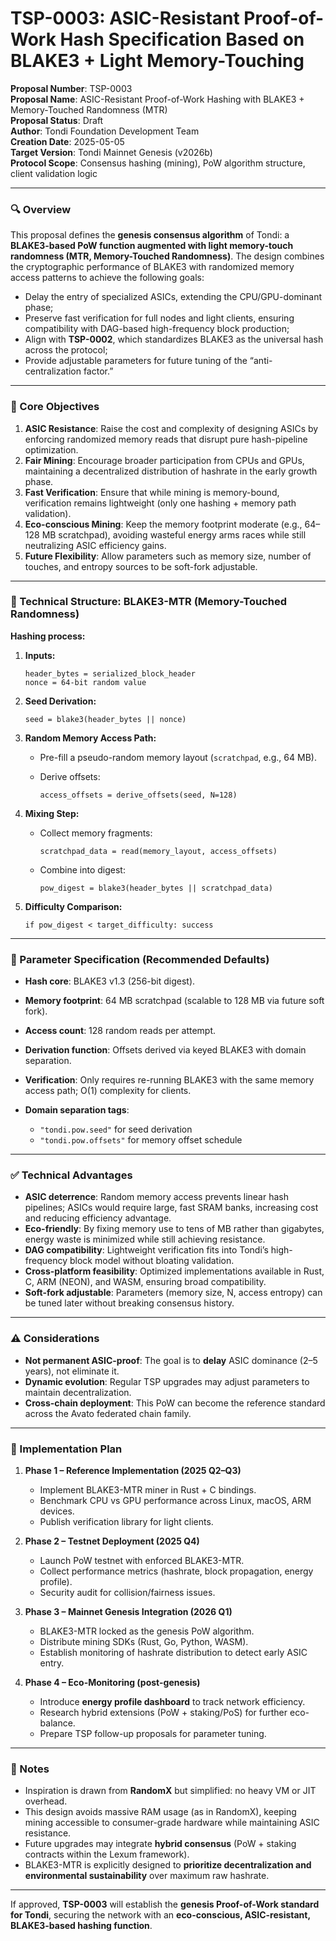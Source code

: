# **TSP-0003**: ASIC-Resistant Proof-of-Work Hash Specification Based on BLAKE3 + Light Memory-Touching

**Proposal Number**: TSP-0003  
**Proposal Name**: ASIC-Resistant Proof-of-Work Hashing with BLAKE3 + Memory-Touched Randomness (MTR)  
**Proposal Status**: Draft  
**Author**: Tondi Foundation Development Team    
**Creation Date**: 2025-05-05  
**Target Version**: Tondi Mainnet Genesis (v2026b)  
**Protocol Scope**: Consensus hashing (mining), PoW algorithm structure, client validation logic  

---

### 🔍 Overview

This proposal defines the **genesis consensus algorithm** of Tondi: a **BLAKE3-based PoW function augmented with light memory-touch randomness (MTR, Memory-Touched Randomness)**. The design combines the cryptographic performance of BLAKE3 with randomized memory access patterns to achieve the following goals:

* Delay the entry of specialized ASICs, extending the CPU/GPU-dominant phase;
* Preserve fast verification for full nodes and light clients, ensuring compatibility with DAG-based high-frequency block production;
* Align with **TSP-0002**, which standardizes BLAKE3 as the universal hash across the protocol;
* Provide adjustable parameters for future tuning of the “anti-centralization factor.”

---

### 🎯 Core Objectives

1. **ASIC Resistance**: Raise the cost and complexity of designing ASICs by enforcing randomized memory reads that disrupt pure hash-pipeline optimization.
2. **Fair Mining**: Encourage broader participation from CPUs and GPUs, maintaining a decentralized distribution of hashrate in the early growth phase.
3. **Fast Verification**: Ensure that while mining is memory-bound, verification remains lightweight (only one hashing + memory path validation).
4. **Eco-conscious Mining**: Keep the memory footprint moderate (e.g., 64–128 MB scratchpad), avoiding wasteful energy arms races while still neutralizing ASIC efficiency gains.
5. **Future Flexibility**: Allow parameters such as memory size, number of touches, and entropy sources to be soft-fork adjustable.

---

### 🔧 Technical Structure: BLAKE3-MTR (Memory-Touched Randomness)

**Hashing process:**

1. **Inputs:**

   ```
   header_bytes = serialized_block_header
   nonce = 64-bit random value
   ```

2. **Seed Derivation:**

   ```
   seed = blake3(header_bytes || nonce)
   ```

3. **Random Memory Access Path:**

   * Pre-fill a pseudo-random memory layout (`scratchpad`, e.g., 64 MB).
   * Derive offsets:

     ```
     access_offsets = derive_offsets(seed, N=128)
     ```

4. **Mixing Step:**

   * Collect memory fragments:

     ```
     scratchpad_data = read(memory_layout, access_offsets)
     ```
   * Combine into digest:

     ```
     pow_digest = blake3(header_bytes || scratchpad_data)
     ```

5. **Difficulty Comparison:**

   ```
   if pow_digest < target_difficulty: success
   ```

---

### 📌 Parameter Specification (Recommended Defaults)

* **Hash core**: BLAKE3 v1.3 (256-bit digest).
* **Memory footprint**: 64 MB scratchpad (scalable to 128 MB via future soft fork).
* **Access count**: 128 random reads per attempt.
* **Derivation function**: Offsets derived via keyed BLAKE3 with domain separation.
* **Verification**: Only requires re-running BLAKE3 with the same memory access path; O(1) complexity for clients.
* **Domain separation tags**:

  * `"tondi.pow.seed"` for seed derivation
  * `"tondi.pow.offsets"` for memory offset schedule

---

### ✅ Technical Advantages

* **ASIC deterrence**: Random memory access prevents linear hash pipelines; ASICs would require large, fast SRAM banks, increasing cost and reducing efficiency advantage.
* **Eco-friendly**: By fixing memory use to tens of MB rather than gigabytes, energy waste is minimized while still achieving resistance.
* **DAG compatibility**: Lightweight verification fits into Tondi’s high-frequency block model without bloating validation.
* **Cross-platform feasibility**: Optimized implementations available in Rust, C, ARM (NEON), and WASM, ensuring broad compatibility.
* **Soft-fork adjustable**: Parameters (memory size, N, access entropy) can be tuned later without breaking consensus history.

---

### ⚠️ Considerations

* **Not permanent ASIC-proof**: The goal is to **delay** ASIC dominance (2–5 years), not eliminate it.
* **Dynamic evolution**: Regular TSP upgrades may adjust parameters to maintain decentralization.
* **Cross-chain deployment**: This PoW can become the reference standard across the Avato federated chain family.

---

### 📅 Implementation Plan

1. **Phase 1 – Reference Implementation (2025 Q2–Q3)**

   * Implement BLAKE3-MTR miner in Rust + C bindings.
   * Benchmark CPU vs GPU performance across Linux, macOS, ARM devices.
   * Publish verification library for light clients.

2. **Phase 2 – Testnet Deployment (2025 Q4)**

   * Launch PoW testnet with enforced BLAKE3-MTR.
   * Collect performance metrics (hashrate, block propagation, energy profile).
   * Security audit for collision/fairness issues.

3. **Phase 3 – Mainnet Genesis Integration (2026 Q1)**

   * BLAKE3-MTR locked as the genesis PoW algorithm.
   * Distribute mining SDKs (Rust, Go, Python, WASM).
   * Establish monitoring of hashrate distribution to detect early ASIC entry.

4. **Phase 4 – Eco-Monitoring (post-genesis)**

   * Introduce **energy profile dashboard** to track network efficiency.
   * Research hybrid extensions (PoW + staking/PoS) for further eco-balance.
   * Prepare TSP follow-up proposals for parameter tuning.

---

### 📘 Notes

* Inspiration is drawn from **RandomX** but simplified: no heavy VM or JIT overhead.
* This design avoids massive RAM usage (as in RandomX), keeping mining accessible to consumer-grade hardware while maintaining ASIC resistance.
* Future upgrades may integrate **hybrid consensus** (PoW + staking contracts within the Lexum framework).
* BLAKE3-MTR is explicitly designed to **prioritize decentralization and environmental sustainability** over maximum raw hashrate.

---

If approved, **TSP-0003** will establish the **genesis Proof-of-Work standard for Tondi**, securing the network with an **eco-conscious, ASIC-resistant, BLAKE3-based hashing function**.
